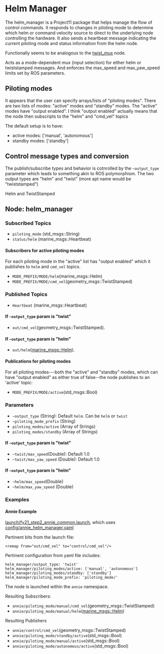 # Helm Manager

The helm_manager is a Project11 package that helps manage the flow of control commands. It responds to changes in piloting mode to determine which helm or command velocity source to direct to the underlying node controlling the hardware. It also sends a heartbeat message indicating the current piloting mode and status information from the helm node.

Functionally seems to be analogous to the [twist_mux](https://wiki.ros.org/twist_mux) node.

Acts as a mode-dependent mux (input selection) for either helm or twiststamped messages. And enforces the max_speed and max_yaw_speed limits set by ROS parameters.

## Piloting modes

It appears that the user can specify arrays/lists of "piloting modes".  There are two lists of modes: "active" modes and "standby" modes.  The "active" modes have "output enabled".  I think "output enabled" actually means that the node then subscripts to the "helm" and "cmd_vel" topics 

The default setup is to have:

* active modes:  ['manual', 'autonomous']
* standby modes: ['standby']

## Control message types and conversion

The publish/subscribe types and behavior is cotnrolled by the `~output_type` parameter which leads to something akin to ROS polymorphism.  The two output types are "helm" and "twist" (more apt name would be "twiststamped")

Helm and TwistStamped

## Node: helm_manager

### Subscribed Topics

* `piloting_mode` (std_msgs::String)
* `status/helm` (marine_msgs::Heartbeat)

#### Subscribers for active piloting modes
For each piloting mode in the "active" list has "output enabled" which it publishes to `helm` and `cmd_vel` topics.

* `MODE_PREFIX/MODE/helm`(marine_msgs::Helm)
* `MODE_PREFIX/MODE/cmd_vel`(geometry_msgs::TwistStamped)

### Published Topics

* `Heartbeat` (marine_msgs::Heartbeat)

#### If `~output_type` param is "twist"

* `out/cmd_vel`(geometry_msgs::TwistStamped).

#### If `~output_type` param is "helm"

* `out/helm`([marine_msgs::Helm](https://github.com/GFOE/marine_msgs/blob/gfoe-devel/msg/Helm.msg)).

#### Publications for piloting modes
For all piloting modes---both the "active" and "standby" modes, which can have "output enabled" as either true of false--the node publishes to an 'active' topic:

* `MODE_PREFIX/MODE/active`(std_msgs::Bool)

### Parameters

* `~output_type` (String): Default `helm`.  Can be `helm` or `twist`
* `~piloting_mode_prefix` (String)
* `piloting_modes/active` (Array of Strings)
* `piloting_modes/standby` (Array of Strings)

#### If `~output_type` param is "twist"

* `~twist/max_speed`(Double): Default 1.0
* `~twist/max_yaw_speed` (Double): Default 1.0

#### If `~output_type` param is "helm"

* `~helm/max_speed`(Double)
* `~helm/max_yaw_speed` (Double)

### Examples

#### Annie Example

[launch/fy21_step2_annie_common.launch](https://bitbucket.org/gfoe/project12/src/gfoe-devel/launch/fy21_step2_annie_common.launch), which uses [config/annie_helm_manager.yaml](https://bitbucket.org/gfoe/project12/src/gfoe-devel/config/annie_helm_manager.yaml)

Pertinent bits from the launch file:
```
<remap from="out/cmd_vel" to="control/cmd_vel"/>
```
 
Pertinent configuration from yaml file includes:
```
helm_manager/output_type: 'twist'
helm_manager/piloting_modes/active: ['manual', 'autonomous']
helm_manager/piloting_modes/standby: ['standby']
helm_manager/piloting_mode_prefix: 'piloting_mode/'
```

The node is launched within the `annie` namespace.

Resulting Subscribers:

* `annie/piloting_mode/manual/cmd_vel`(geometry_msgs::TwistStamped)
* `annie/piloting_mode/manual/helm`([marine_msgs::Helm](https://github.com/GFOE/marine_msgs/blob/gfoe-devel/msg/Helm.msg))

Resulting Publishers

* `annie/control/cmd_vel`(geometry_msgs::TwistStamped)
* `annie/piloting_mode/standby/active`(std_msgs::Bool)
* `annie/piloting_mode/manual/active`(std_msgs::Bool)
* `annie/piloting_mode/autonomous/active`(std_msgs::Bool)


